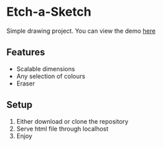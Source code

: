 # Etch-a-Sketch
Simple drawing project. You can view the demo [here](https://mohammadzfr.github.io/Etch-a-Sketch/)
## Features
- Scalable dimensions
- Any selection of colours
- Eraser

## Setup
1. Either download or clone the repository
2. Serve html file through localhost
3. Enjoy

